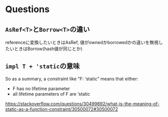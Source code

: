 # Questions

## `AsRef<T>`と`Borrow<T>`の違い

referenceに変換したいときはAsRef, 値がownedかborrowedかの違いを無視したいときはBorrow(hash値が同じとか)


## `impl T + 'static`の意味

So as a summary, a constraint like  "F: ‘static”  means that either:
* F has no lifetime parameter
* all lifetime parameters of F are ‘static

https://stackoverflow.com/questions/30499892/what-is-the-meaning-of-static-as-a-function-constraint/30500072#30500072

